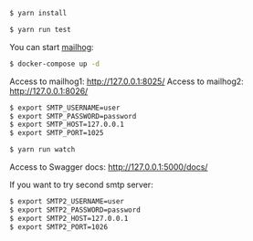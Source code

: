```sh
$ yarn install
```

```sh
$ yarn run test
```

You can start [mailhog](https://github.com/mailhog/MailHog):

```sh
$ docker-compose up -d
```

Access to mailhog1: http://127.0.0.1:8025/
Access to mailhog2: http://127.0.0.1:8026/

```sh
$ export SMTP_USERNAME=user
$ export SMTP_PASSWORD=password
$ export SMTP_HOST=127.0.0.1
$ export SMTP_PORT=1025
```

```sh
$ yarn run watch
```

Access to Swagger docs: http://127.0.0.1:5000/docs/

If you want to try second smtp server:

```sh
$ export SMTP2_USERNAME=user
$ export SMTP2_PASSWORD=password
$ export SMTP2_HOST=127.0.0.1
$ export SMTP2_PORT=1026
```
